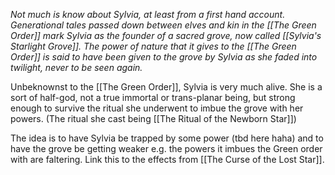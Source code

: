*Not much is know about Sylvia, at least from a first hand account. Generational tales passed down between elves and kin in the [[The Green Order]] mark Sylvia as the founder of a sacred grove, now called [[Sylvia's Starlight Grove]]. The power of nature that it gives to the [[The Green Order]] is said to have been given to the grove by Sylvia as she faded into twilight, never to be seen again.*

Unbeknownst to the [[The Green Order]], Sylvia is very much alive. She is a sort of half-god, not a true immortal or trans-planar being, but strong enough to survive the ritual she underwent to imbue the grove with her powers. (The ritual she cast being [[The Ritual of the Newborn Star]])

The idea is to have Sylvia be trapped by some power (tbd here haha) and to have the grove be getting weaker e.g. the powers it imbues the Green order with are faltering. Link this to the effects from [[The Curse of the Lost Star]]. 